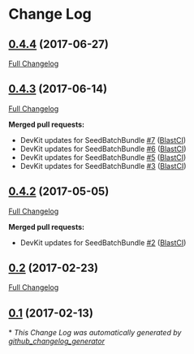# Change Log

## [0.4.4](https://github.com/libre-informatique/SeedBatchBundle/tree/0.4.4) (2017-06-27)
[Full Changelog](https://github.com/libre-informatique/SeedBatchBundle/compare/0.4.3...0.4.4)

## [0.4.3](https://github.com/libre-informatique/SeedBatchBundle/tree/0.4.3) (2017-06-14)
[Full Changelog](https://github.com/libre-informatique/SeedBatchBundle/compare/0.4.2...0.4.3)

**Merged pull requests:**

- DevKit updates for SeedBatchBundle [\#7](https://github.com/libre-informatique/SeedBatchBundle/pull/7) ([BlastCI](https://github.com/BlastCI))
- DevKit updates for SeedBatchBundle [\#6](https://github.com/libre-informatique/SeedBatchBundle/pull/6) ([BlastCI](https://github.com/BlastCI))
- DevKit updates for SeedBatchBundle [\#5](https://github.com/libre-informatique/SeedBatchBundle/pull/5) ([BlastCI](https://github.com/BlastCI))
- DevKit updates for SeedBatchBundle [\#3](https://github.com/libre-informatique/SeedBatchBundle/pull/3) ([BlastCI](https://github.com/BlastCI))

## [0.4.2](https://github.com/libre-informatique/SeedBatchBundle/tree/0.4.2) (2017-05-05)
[Full Changelog](https://github.com/libre-informatique/SeedBatchBundle/compare/0.2...0.4.2)

**Merged pull requests:**

- DevKit updates for SeedBatchBundle [\#2](https://github.com/libre-informatique/SeedBatchBundle/pull/2) ([BlastCI](https://github.com/BlastCI))

## [0.2](https://github.com/libre-informatique/SeedBatchBundle/tree/0.2) (2017-02-23)
[Full Changelog](https://github.com/libre-informatique/SeedBatchBundle/compare/0.1...0.2)

## [0.1](https://github.com/libre-informatique/SeedBatchBundle/tree/0.1) (2017-02-13)


\* *This Change Log was automatically generated by [github_changelog_generator](https://github.com/skywinder/Github-Changelog-Generator)*
